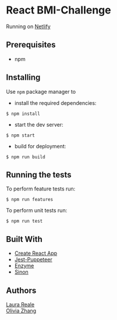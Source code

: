# React BMI-Challenge

Running on [Netlify](https://ol-react-bmi-calculator.netlify.com/)  


## Prerequisites

* npm

## Installing

Use `npm` package manager to

* install the required dependencies:
```
$ npm install
```

* start the dev server:
```
$ npm start
```

* build for deployment:
```
$ npm run build
```
## Running the tests

To perform feature tests run:
```
$ npm run features
```
To perform unit tests run:
```
$ npm run test
```

## Built With
* [Create React App](https://github.com/facebook/create-react-app)
* [Jest-Puppeteer](https://github.com/smooth-code/jest-puppeteer)
* [Enzyme](https://github.com/airbnb/enzyme)
* [Sinon](https://github.com/sinonjs/sinon)

## Authors 
[Laura Reale](https://github.com/LauraRe)  
[Olivia Zhang](https://github.com/yanqiuzhang)
